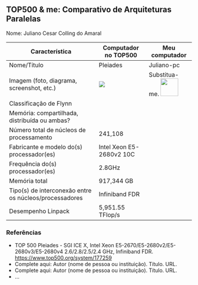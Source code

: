 TOP500 & me: Comparativo de Arquiteturas Paralelas
--------------------------------------------------

Nome: Juliano Cesar Colling do Amaral

| Característica                                            | Computador no TOP500  | Meu computador  |
| --------------------------------------------------------- | --------------------- | --------------- |
| Nome/Título                                               | Pleiades              | Juliano-pc      |
| Imagem (foto, diagrama, screenshot, etc.)                 | <img src="https://upload.wikimedia.org/wikipedia/commons/thumb/9/90/Pleiades_supercomputer.jpg/1200px-Pleiades_supercomputer.jpg"> | Substitua-me. <img src="http://www.top500.org/static//images/Top500_logo.png" width="48">|
| Classificação de Flynn                                    |                       |                 |
| Memória: compartilhada, distribuída ou ambas?             |                       |                 |
| Número total de núcleos de processamento                  |241,108                |                 |
| Fabricante e modelo do(s) processador(es)                 |Intel Xeon E5-2680v2 10C|                 |
| Frequência do(s) processador(es)                          |2.8GHz                 |                 |
| Memória total                                             |917,344 GB             |                 |
| Tipo(s) de interconexão entre os núcleos/processadores    |Infiniband FDR         |                 |
| Desempenho Linpack                                        |5,951.55 TFlop/s       |                 |

### Referências
- TOP 500 Pleiades - SGI ICE X, Intel Xeon E5-2670/E5-2680v2/E5-2680v3/E5-2680v4 2.6/2.8/2.5/2.4 GHz, Infiniband FDR. https://www.top500.org/system/177259
- Complete aqui: Autor (nome de pessoa ou instituição). Título. URL.
- Complete aqui: Autor (nome de pessoa ou instituição). Título. URL.
- ...

